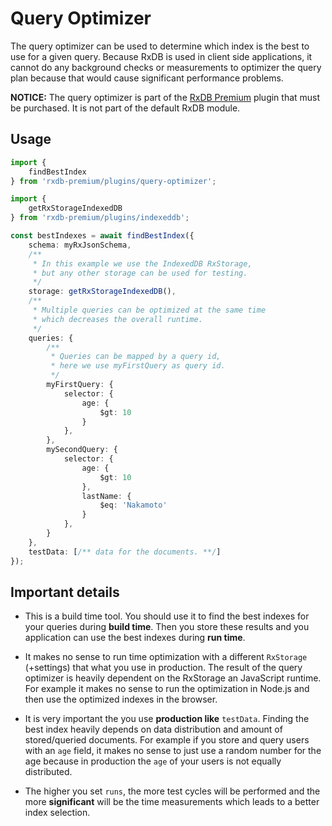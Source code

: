 # Query Optimizer

The query optimizer can be used to determine which index is the best to use for a given query.
Because RxDB is used in client side applications, it cannot do any background checks or measurements to optimizer the query plan because that would cause significant performance problems.

**NOTICE:** The query optimizer is part of the [RxDB Premium](https://rxdb.info/premium.html) plugin that must be purchased. It is not part of the default RxDB module.

## Usage

```ts
import {
    findBestIndex
} from 'rxdb-premium/plugins/query-optimizer';

import { 
    getRxStorageIndexedDB
} from 'rxdb-premium/plugins/indexeddb';

const bestIndexes = await findBestIndex({
    schema: myRxJsonSchema,
    /**
     * In this example we use the IndexedDB RxStorage,
     * but any other storage can be used for testing.
     */
    storage: getRxStorageIndexedDB(),
    /**
     * Multiple queries can be optimized at the same time
     * which decreases the overall runtime.
     */
    queries: {
        /**
         * Queries can be mapped by a query id,
         * here we use myFirstQuery as query id.
         */
        myFirstQuery: {
            selector: {
                age: {
                    $gt: 10
                }
            },
        },
        mySecondQuery: {
            selector: {
                age: {
                    $gt: 10
                },
                lastName: {
                    $eq: 'Nakamoto'
                }
            },
        }
    },
    testData: [/** data for the documents. **/]
});

```



## Important details

- This is a build time tool. You should use it to find the best indexes for your queries during **build time**. Then you store these results and you application can use the best indexes during **run time**.

- It makes no sense to run time optimization with a different `RxStorage` (+settings) that what you use in production. The result of the query optimizer is heavily dependent on the RxStorage an JavaScript runtime. For example it makes no sense to run the optimization in Node.js and then use the optimized indexes in the browser.

- It is very important the you use **production like** `testData`. Finding the best index heavily depends on data distribution and amount of stored/queried documents. For example if you store and query users with an `age` field, it makes no sense to just use a random number for the age because in production the `age` of your users is not equally distributed.

- The higher you set `runs`, the more test cycles will be performed and the more **significant** will be the time measurements which leads to a better index selection.

